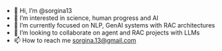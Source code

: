 - 👋 Hi, I’m @sorgina13
- 👀 I’m interested in science, human progress and AI
- 🌱 I’m currently focused on NLP, GenAI systems with RAC architectures
- 💞️ I’m looking to collaborate on agent and RAC projects with LLMs
- 📫 How to reach me sorgina.13@gmail.com

<!---
sorgina13/sorgina13 is a ✨ special ✨ repository because its `README.md` (this file) appears on your GitHub profile.
You can click the Preview link to take a look at your changes.
--->
